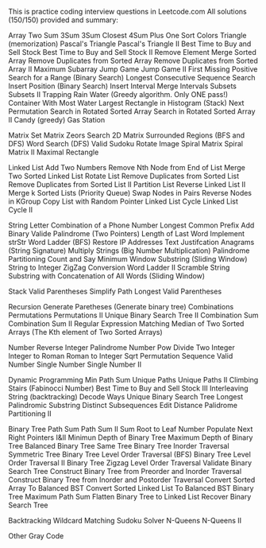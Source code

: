 This is practice coding interview questions in Leetcode.com All solutions (150/150) provided and summary:

Array Two Sum 3Sum 3Sum Closest 4Sum Plus One Sort Colors Triangle (memorization) Pascal's Triangle Pascal's Triangle II Best Time to Buy and Sell Stock Best Time to Buy and Sell Stock II Remove Element Merge Sorted Array Remove Duplicates from Sorted Array Remove Duplicates from Sorted Array II Maximum Subarray Jump Game Jump Game II First Missing Positive Search for a Range (Binary Search) Longest Consecutive Sequence Search Insert Position (Binary Search) Insert Interval Merge Intervals Subsets Subsets II Trapping Rain Water (Greedy algorithm. Only ONE pass!) Container With Most Water Largest Rectangle in Histogram (Stack) Next Permutation Search in Rotated Sorted Array Search in Rotated Sorted Array II Candy (greedy) Gas Station

Matrix Set Matrix Zeors Search 2D Matrix Surrounded Regions (BFS and DFS) Word Search (DFS) Valid Sudoku Rotate Image Spiral Matrix Spiral Matrix II Maximal Rectangle

Linked List Add Two Numbers Remove Nth Node from End of List Merge Two Sorted Linked List Rotate List Remove Duplicates from Sorted List Remove Duplicates from Sorted List II Partition List Reverse Linked List II Merge k Sorted Lists (Priority Queue) Swap Nodes in Pairs Reverse Nodes in KGroup Copy List with Random Pointer Linked List Cycle Linked List Cycle II

String Letter Combination of a Phone Number Longest Common Prefix Add Binary Valide Palindrome (Two Pointers) Length of Last Word Implement strStr Word Ladder (BFS) Restore IP Addresses Text Justifcation Anagrams (String Signature) Multiply Strings (Big Number Multiplication) Palindrome Partitioning Count and Say Minimum Window Substring (Sliding Window) String to Integer ZigZag Conversion Word Ladder II Scramble String Substring with Concatenation of All Words (Sliding Window)

Stack Valid Parentheses Simplify Path Longest Valid Parentheses

Recursion Generate Paretheses (Generate binary tree) Combinations Permutations Permutations II Unique Binary Search Tree II Combination Sum Combination Sum II Regular Expression Matching Median of Two Sorted Arrays (The Kth element of Two Sorted Arrays)

Number Reverse Integer Palindrome Number Pow Divide Two Integer Integer to Roman Roman to Integer Sqrt Permutation Sequence Valid Number Single Number Single Number II

Dynamic Programming Min Path Sum Unique Paths Unique Paths II Climbing Stairs (Fabinocci Number) Best Time to Buy and Sell Stock III Interleaving String (backtracking) Decode Ways Unique Binary Search Tree Longest Palindromic Substring Distinct Subsequences Edit Distance Palidrome Partitioning II

Binary Tree Path Sum Path Sum II Sum Root to Leaf Number Populate Next Right Pointers I&II Minimun Depth of Binary Tree Maximum Depth of Binary Tree Balanced Binary Tree Same Tree Binary Tree Inorder Traversal Symmetric Tree Binary Tree Level Order Traversal (BFS) Binary Tree Level Order Traversal II Binary Tree Zigzag Level Order Traversal Validate Binary Search Tree Construct Binary Tree from Preorder and Inorder Traversal Construct Binary Tree from Inorder and Postorder Traversal Convert Sorted Array To Balanced BST Convert Sorted Linked List To Balanced BST Binary Tree Maximum Path Sum Flatten Binary Tree to Linked List Recover Binary Search Tree

Backtracking 
	Wildcard Matching 
	Sudoku Solver 
	N-Queens 
	N-Queens II

Other 
	Gray Code

